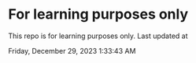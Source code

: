 # For learning purposes only
This repo is for learning purposes only.
Last updated at

Friday, December 29, 2023 1:33:43 AM

